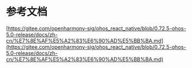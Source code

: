 # 参考文档

[https://gitee.com/openharmony-sig/ohos_react_native/blob/0.72.5-ohos-5.0-release/docs/zh-cn/%E7%8E%AF%E5%A2%83%E6%90%AD%E5%BB%BA.md](https://gitee.com/openharmony-sig/ohos_react_native/blob/0.72.5-ohos-5.0-release/docs/zh-cn/%E7%8E%AF%E5%A2%83%E6%90%AD%E5%BB%BA.md)
